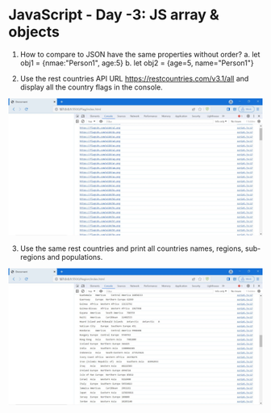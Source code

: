 # JavaScript - Day -3: JS array & objects

1. How to compare to JSON have the same properties without order?
    a. let obj1 = {nmae:"Person1", age:5}
    b. let obj2 = {age=5, name="Person1"}

2. Use the rest countries API URL https://restcountries.com/v3.1/all and display all the country flags in the console.

![Output Screenshot](Falg_Output.JPG)

3. Use the same rest countries and print all countries names, regions, sub-regions and populations.

![Output Screenshot](Region_Output.JPG)